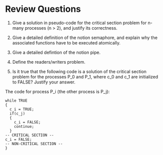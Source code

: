 # Review Questions

1. Give a solution in pseudo-code for the critical section problem for n-many processes (n > 2), and justify its correctness.

2. Give a detailed definition of the notion semaphore, and explain why the associated functions have to be executed atomically.

3. Give a detailed defintion of the notion pipe.

4. Define the readers/writers problem.

5. Is it true that the following code is a solution of the critical section problem for the processes P_0 and P_1, where c_0 and c_1 are initialized to FALSE? Justify your answer.

The code for process P_i (the other process is P_j):

    while TRUE
    {
      c_i = TRUE;
      if(c_j)
      {
        c_i = FALSE;
        continue;
      }
    -- CRITICAL SECTION --
    c_i = FALSE;
    -- NON-CRITICAL SECTION --
    }

